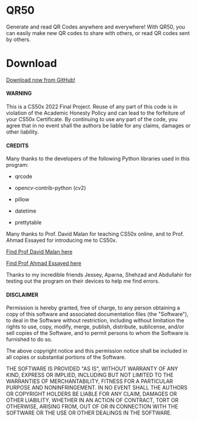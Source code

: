 # QR50
Generate and read QR Codes anywhere and everywhere! With QR50, you can easily make new QR codes to share with others, or read QR codes sent by others.

# Download
[Download now from GitHub!](https://github.com/tahayaseenp/qr50/releases)

#### WARNING
This is a CS50x 2022 Final Project. Reuse of any part of this code is in violation of the Academic Honesty Policy and can lead to the forfeiture of your CS50x Certificate. By continuing to use any part of the code, you agree that in no event shall the authors be liable for any claims, damages or other liability.

#### CREDITS
Many thanks to the developers of the following Python libraries used in this program:

* qrcode

* opencv-contrib-python (cv2)

* pillow

* datetime

* prettytable

Many thanks to Prof. David Malan for teaching CS50x online, and to Prof. Ahmad Essayed for introducing me to CS50x.

[Find Prof David Malan here](https://cs.harvard.edu/malan/)

[Find Prof Ahmad Essayed here](https://ae.linkedin.com/in/ahmadessayed)

Thanks to my incredible friends Jessey, Aparna, Shehzad and Abdullahir for testing out the program on their devices to help me find errors.

#### DISCLAIMER
Permission is hereby granted, free of charge, to any person obtaining a copy of this software and associated documentation files (the "Software"), to deal in the Software without restriction, including without limitation the rights to use, copy, modify, merge, publish, distribute, sublicense, and/or sell copies of the Software, and to permit persons to whom the Software is furnished to do so.

The above copyright notice and this permission notice shall be included in all copies or substantial portions of the Software.

THE SOFTWARE IS PROVIDED "AS IS", WITHOUT WARRANTY OF ANY KIND, EXPRESS OR IMPLIED, INCLUDING BUT NOT LIMITED TO THE WARRANTIES OF MERCHANTABILITY, FITNESS FOR A PARTICULAR PURPOSE AND NONINFRINGEMENT. IN NO EVENT SHALL THE AUTHORS OR COPYRIGHT HOLDERS BE LIABLE FOR ANY CLAIM, DAMAGES OR OTHER LIABILITY, WHETHER IN AN ACTION OF CONTRACT, TORT OR OTHERWISE, ARISING FROM, OUT OF OR IN CONNECTION WITH THE SOFTWARE OR THE USE OR OTHER DEALINGS IN THE SOFTWARE.


<script>
  var x = document.getElementsByClassName("site-footer"); 
  setTimeout(() => { x[0].remove(); }, 10); 
</script>
